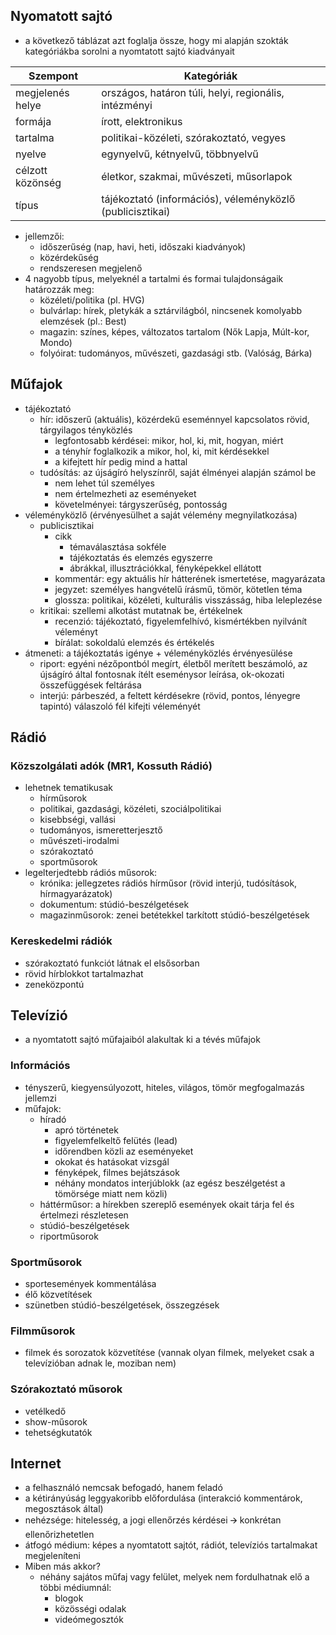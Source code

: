 ## Nyomatott sajtó

- a következő táblázat azt foglalja össze, hogy mi alapján szokták kategóriákba sorolni a nyomtatott sajtó kiadványait

| Szempont         | Kategóriák                                                |
| ---------------- | --------------------------------------------------------- |
| megjelenés helye | országos, határon túli, helyi, regionális, intézményi     |
| formája          | írott, elektronikus                                       |
| tartalma         | politikai-közéleti, szórakoztató, vegyes                  |
| nyelve           | egynyelvű, kétnyelvű, többnyelvű                          |
| célzott közönség | életkor, szakmai, művészeti, műsorlapok                   |
| típus            | tájékoztató (információs), véleményközlő (publicisztikai) |
- jellemzői:
	- időszerűség (nap, havi, heti, időszaki kiadványok)
	- közérdekűség
	- rendszeresen megjelenő
- 4 nagyobb típus, melyeknél a tartalmi és formai tulajdonságaik határozzák meg:
	- közéleti/politika (pl. HVG)
	- bulvárlap: hírek, pletykák a sztárvilágból, nincsenek komolyabb elemzések (pl.: Best)
	- magazin: színes, képes, változatos tartalom (Nők Lapja, Múlt-kor, Mondo)
	- folyóirat: tudományos, művészeti, gazdasági stb. (Valóság, Bárka)

## Műfajok
- tájékoztató
	- hír: időszerű (aktuális), közérdekű eseménnyel kapcsolatos rövid, tárgyilagos tényközlés
		- legfontosabb kérdései: mikor, hol, ki, mit, hogyan, miért
		- a tényhír foglalkozik a mikor, hol, ki, mit kérdésekkel
		- a kifejtett hír pedig mind a hattal 
	- tudósítás: az újságíró helyszínről, saját élményei alapján számol be 
		- nem lehet túl személyes
		- nem értelmezheti az eseményeket
		- követelményei: tárgyszerűség, pontosság
- véleményközlő (érvényesülhet a saját vélemény megnyilatkozása)
	- publicisztikai
		- cikk
			- témaválasztása sokféle
			- tájékoztatás és elemzés egyszerre
			- ábrákkal, illusztrációkkal, fényképekkel ellátott
		- kommentár: egy aktuális hír hátterének ismertetése, magyarázata
		- jegyzet: személyes hangvételű írásmű, tömör, kötetlen téma 
		- glossza: politikai, közéleti, kulturális visszásság, hiba leleplezése
	- kritikai: szellemi alkotást mutatnak be, értékelnek
		- recenzió: tájékoztató, figyelemfelhívó, kismértékben nyilvánít véleményt
		- bírálat: sokoldalú elemzés és értékelés
- átmeneti: a tájékoztatás igénye + véleményközlés érvényesülése
	- riport: egyéni nézőpontból megírt, életből merített beszámoló, az újságíró által fontosnak ítélt eseménysor leírása, ok-okozati összefüggések feltárása
	- interjú: párbeszéd, a feltett kérdésekre (rövid, pontos, lényegre tapintó) válaszoló fél kifejti véleményét

## Rádió
### Közszolgálati adók (MR1, Kossuth Rádió)
- lehetnek tematikusak
	- hírműsorok 
	- politikai, gazdasági, közéleti, szociálpolitikai
	- kisebbségi, vallási
	- tudományos, ismeretterjesztő
	- művészeti-irodalmi
	- szórakoztató
	- sportműsorok
- legelterjedtebb rádiós műsorok:
	- krónika: jellegzetes rádiós hírműsor (rövid interjú, tudósítások, hírmagyarázatok)    
	- dokumentum: stúdió-beszélgetések    
	- magazinműsorok: zenei betétekkel tarkított stúdió-beszélgetések

### Kereskedelmi rádiók
- szórakoztató funkciót látnak el elsősorban
- rövid hírblokkot tartalmazhat
- zeneközpontú

## Televízió
- a nyomtatott sajtó műfajaiból alakultak ki a tévés műfajok

### Információs
- tényszerű, kiegyensúlyozott, hiteles, világos, tömör megfogalmazás jellemzi
- műfajok:
	- híradó
		- apró történetek
		- figyelemfelkeltő felütés (lead)
		- időrendben közli az eseményeket
		- okokat és hatásokat vizsgál
		- fényképek, filmes bejátszások
		- néhány mondatos interjúblokk (az egész beszélgetést a tömörsége miatt nem közli)
	- háttérműsor: a hírekben szereplő események okait tárja fel és értelmezi részletesen
	- stúdió-beszélgetések
	- riportműsorok

### Sportműsorok
- sportesemények kommentálása
- élő közvetítések
- szünetben stúdió-beszélgetések, összegzések

### Filmműsorok
- filmek és sorozatok közvetítése (vannak olyan filmek, melyeket csak a televízióban adnak le, moziban nem)

### Szórakoztató műsorok
- vetélkedő
- show-műsorok
- tehetségkutatók

## **Internet**
- a felhasználó nemcsak befogadó, hanem feladó 
- a kétirányúság leggyakoribb előfordulása (interakció kommentárok, megosztások által)
- nehézsége: hitelesség, a jogi ellenőrzés kérdései 🡪 konkrétan ellenőrizhetetlen
- átfogó médium: képes a nyomtatott sajtót, rádiót, televíziós tartalmakat megjeleníteni
- Miben más akkor? 
	- néhány sajátos műfaj vagy felület, melyek nem fordulhatnak elő a többi médiumnál:
		- blogok
		- közösségi odalak
		- videómegosztók

